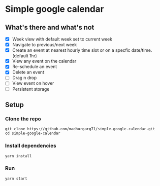 # Simple google calendar

## What's there and what's not

- [x] Week view with default week set to current week
- [x] Navigate to previous/next week
- [x] Create an event at nearest hourly time slot or on a specfic
      date/time. (default 1hr)
- [x] View any event on the calendar
- [x] Re-schedule an event
- [x] Delete an event
- [ ] Drag n drop
- [ ] View event on hover
- [ ] Persistent storage

## Setup

### Clone the repo

    git clone https://github.com/madhurgarg71/simple-google-calendar.git
    cd simple-google-calendar

### Install dependencies

    yarn install

### Run

    yarn start
